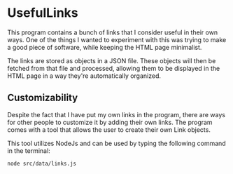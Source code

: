 # UsefulLinks
This program contains a bunch of links that I consider useful in their own ways. One of the things
I wanted to experiment with this was trying to make a good piece of software, while keeping the 
HTML page minimalist. 

The links are stored as objects in a JSON file. These objects will then be fetched from that file
and processed, allowing them to be displayed in the HTML page in a way they're automatically
organized.

Customizability
---
Despite the fact that I have put my own links in the program, there are ways for other people
to customize it by adding their own links. The program comes with a tool that allows the user
to create their own Link objects. 

This tool utilizes NodeJs and can be used by typing the 
following command in the terminal:

```node src/data/links.js```
